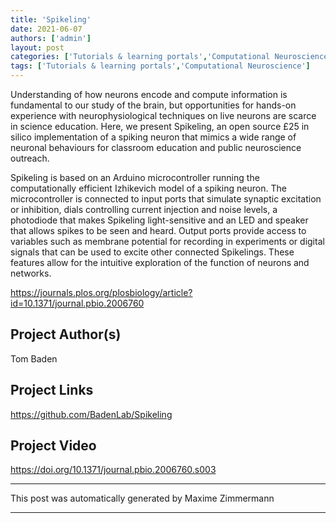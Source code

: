 ```yaml
---
title: 'Spikeling'
date: 2021-06-07
authors: ['admin']
layout: post
categories: ['Tutorials & learning portals','Computational Neuroscience']
tags: ['Tutorials & learning portals','Computational Neuroscience']
---
```

Understanding of how neurons encode and compute information is fundamental to our study of the brain, but opportunities for hands-on experience with neurophysiological techniques on live neurons are scarce in science education. Here, we present Spikeling, an open source £25 in silico implementation of a spiking neuron that mimics a wide range of neuronal behaviours for classroom education and public neuroscience outreach.

Spikeling is based on an Arduino microcontroller running the computationally efficient Izhikevich model of a spiking neuron. The microcontroller is connected to input ports that simulate synaptic excitation or inhibition, dials controlling current injection and noise levels, a photodiode that makes Spikeling light-sensitive and an LED and speaker that allows spikes to be seen and heard. Output ports provide access to variables such as membrane potential for recording in experiments or digital signals that can be used to excite other connected Spikelings. These features allow for the intuitive exploration of the function of neurons and networks.

https://journals.plos.org/plosbiology/article?id=10.1371/journal.pbio.2006760
## Project Author(s)
Tom Baden
## Project Links
https://github.com/BadenLab/Spikeling
## Project Video
https://doi.org/10.1371/journal.pbio.2006760.s003

***
This post was automatically generated by
Maxime Zimmermann
***
